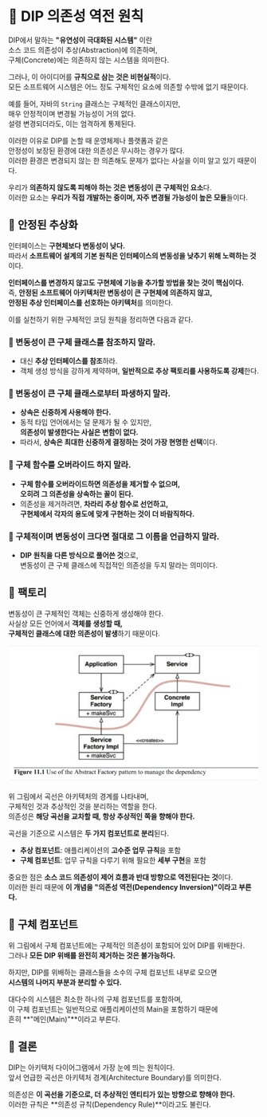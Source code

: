 # 📕 DIP 의존성 역전 원칙  
DIP에서 말하는 **"유연성이 극대화된 시스템"** 이란  
소스 코드 의존성이 추상(Abstraction)에 의존하며,  
구체(Concrete)에는 의존하지 않는 시스템을 의미한다.  

그러나, 이 아이디어를 **규칙으로 삼는 것은 비현실적**이다.  
모든 소프트웨어 시스템은 어느 정도 구체적인 요소에 의존할 수밖에 없기 때문이다.  

예를 들어, 자바의 `String` 클래스는 구체적인 클래스이지만,  
매우 안정적이며 변경될 가능성이 거의 없다.  
설령 변경되더라도, 이는 엄격하게 통제된다.  

이러한 이유로 DIP를 논할 때 운영체제나 플랫폼과 같은  
안정성이 보장된 환경에 대한 의존성은 무시하는 경우가 많다.  
이러한 환경은 변경되지 않는 한 의존해도 문제가 없다는 사실을 이미 알고 있기 때문이다.  

우리가 **의존하지 않도록 피해야 하는 것은 변동성이 큰 구체적인 요소**다.  
이러한 요소는 **우리가 직접 개발하는 중이며, 자주 변경될 가능성이 높은 모듈**들이다.  

## 📗 안정된 추상화  

인터페이스는 **구현체보다 변동성이 낮다.**  
따라서 **소프트웨어 설계의 기본 원칙은 인터페이스의 변동성을 낮추기 위해 노력하는 것**이다.  

**인터페이스를 변경하지 않고도 구현체에 기능을 추가할 방법을 찾는 것이 핵심이다.**  
즉, **안정된 소프트웨어 아키텍처란 변동성이 큰 구현체에 의존하지 않고,  
안정된 추상 인터페이스를 선호하는 아키텍처**를 의미한다.  

이를 실천하기 위한 구체적인 코딩 원칙을 정리하면 다음과 같다.  

### 📘 변동성이 큰 구체 클래스를 참조하지 말라.  
- 대신 **추상 인터페이스를 참조**하라.  
- 객체 생성 방식을 강하게 제약하며, **일반적으로 추상 팩토리를 사용하도록 강제**한다.  

### 📘 변동성이 큰 구체 클래스로부터 파생하지 말라.  
- **상속은 신중하게 사용해야 한다.**  
- 동적 타입 언어에서는 덜 문제가 될 수 있지만,  
  **의존성이 발생한다는 사실은 변함이 없다.**  
- 따라서, **상속은 최대한 신중하게 결정하는 것이 가장 현명한 선택**이다.  

### 📘 구체 함수를 오버라이드 하지 말라.  
- **구체 함수를 오버라이드하면 의존성을 제거할 수 없으며,  
  오히려 그 의존성을 상속하는 꼴이 된다.**  
- 의존성을 제거하려면, **차라리 추상 함수로 선언하고,  
  구현체에서 각자의 용도에 맞게 구현하는 것이 더 바람직하다.**  

### 📘 구체적이며 변동성이 크다면 절대로 그 이름을 언급하지 말라.  
- **DIP 원칙을 다른 방식으로 풀어쓴 것**으로,  
  변동성이 큰 구체 클래스에 직접적인 의존성을 두지 말라는 의미이다.  

## 📗 팩토리  
변동성이 큰 구체적인 객체는 신중하게 생성해야 한다.  
사실상 모든 언어에서 **객체를 생성할 때,  
구체적인 클래스에 대한 의존성이 발생**하기 때문이다.  

<img src="../Clean Architecture-로버트.C 마틴/img/11_1.png" alt="설명" width="500" style="display: block; margin: auto;">

위 그림에서 곡선은 아키텍처의 경계를 나타내며,  
구체적인 것과 추상적인 것을 분리하는 역할을 한다.  
의존성은 **해당 곡선을 교차할 때, 항상 추상적인 쪽을 향해야 한다.**  

곡선을 기준으로 시스템은 **두 가지 컴포넌트로 분리**된다.  
- **추상 컴포넌트**: 애플리케이션의 **고수준 업무 규칙**을 포함  
- **구체 컴포넌트**: 업무 규칙을 다루기 위해 필요한 **세부 구현**을 포함  

중요한 점은 **소스 코드 의존성이 제어 흐름과 반대 방향으로 역전된다는 것**이다.  
이러한 원리 때문에 **이 개념을 "의존성 역전(Dependency Inversion)"이라고 부른다.**  

## 📗 구체 컴포넌트  
위 그림에서 구체 컴포넌트에는 구체적인 의존성이 포함되어 있어 DIP를 위배한다.  
그러나 **모든 DIP 위배를 완전히 제거하는 것은 불가능하다.**  

하지만, DIP를 위배하는 클래스들을 소수의 구체 컴포넌트 내부로 모으면  
**시스템의 나머지 부분과 분리할 수 있다.**  

대다수의 시스템은 최소한 하나의 구체 컴포넌트를 포함하며,  
이 구체 컴포넌트는 일반적으로 애플리케이션의 Main을 포함하기 때문에  
흔히 **"메인(Main)"**이라고 부른다.  

## 📗 결론  
DIP는 아키텍처 다이어그램에서 가장 눈에 띄는 원칙이다.  
앞서 언급한 곡선은 아키텍처 경계(Architecture Boundary)를 의미한다.  

의존성은 **이 곡선을 기준으로, 더 추상적인 엔티티가 있는 방향으로 향해야 한다.**  
이러한 규칙은 **의존성 규칙(Dependency Rule)**이라고도 불린다.  
